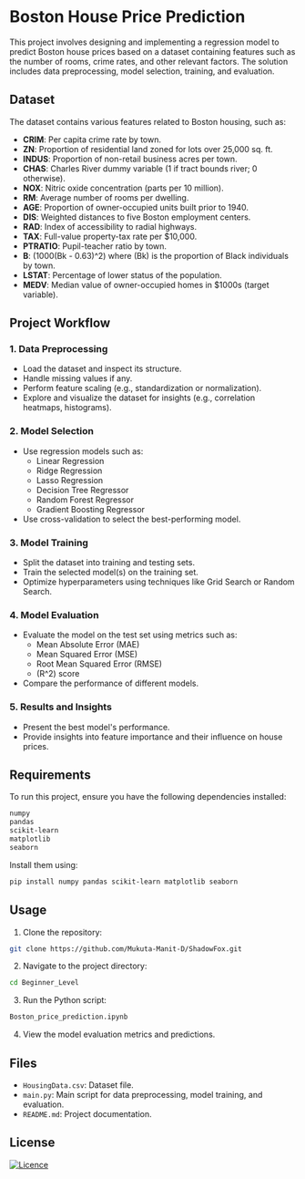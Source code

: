 # Boston House Price Prediction

This project involves designing and implementing a regression model to predict Boston house prices based on a dataset containing features such as the number of rooms, crime rates, and other relevant factors. The solution includes data preprocessing, model selection, training, and evaluation.

## Dataset

The dataset contains various features related to Boston housing, such as:
- **CRIM**: Per capita crime rate by town.
- **ZN**: Proportion of residential land zoned for lots over 25,000 sq. ft.
- **INDUS**: Proportion of non-retail business acres per town.
- **CHAS**: Charles River dummy variable (1 if tract bounds river; 0 otherwise).
- **NOX**: Nitric oxide concentration (parts per 10 million).
- **RM**: Average number of rooms per dwelling.
- **AGE**: Proportion of owner-occupied units built prior to 1940.
- **DIS**: Weighted distances to five Boston employment centers.
- **RAD**: Index of accessibility to radial highways.
- **TAX**: Full-value property-tax rate per $10,000.
- **PTRATIO**: Pupil-teacher ratio by town.
- **B**: \(1000(Bk - 0.63)^2\) where \(Bk\) is the proportion of Black individuals by town.
- **LSTAT**: Percentage of lower status of the population.
- **MEDV**: Median value of owner-occupied homes in $1000s (target variable).

## Project Workflow

### 1. Data Preprocessing
- Load the dataset and inspect its structure.
- Handle missing values if any.
- Perform feature scaling (e.g., standardization or normalization).
- Explore and visualize the dataset for insights (e.g., correlation heatmaps, histograms).

### 2. Model Selection
- Use regression models such as:
  - Linear Regression
  - Ridge Regression
  - Lasso Regression
  - Decision Tree Regressor
  - Random Forest Regressor
  - Gradient Boosting Regressor
- Use cross-validation to select the best-performing model.

### 3. Model Training
- Split the dataset into training and testing sets.
- Train the selected model(s) on the training set.
- Optimize hyperparameters using techniques like Grid Search or Random Search.

### 4. Model Evaluation
- Evaluate the model on the test set using metrics such as:
  - Mean Absolute Error (MAE)
  - Mean Squared Error (MSE)
  - Root Mean Squared Error (RMSE)
  - \(R^2\) score
- Compare the performance of different models.

### 5. Results and Insights
- Present the best model's performance.
- Provide insights into feature importance and their influence on house prices.

## Requirements

To run this project, ensure you have the following dependencies installed:

```bash
numpy
pandas
scikit-learn
matplotlib
seaborn
```

Install them using:

```bash
pip install numpy pandas scikit-learn matplotlib seaborn
```

## Usage

1. Clone the repository:

```bash
git clone https://github.com/Mukuta-Manit-D/ShadowFox.git
```

2. Navigate to the project directory:

```bash
cd Beginner_Level
```

3. Run the Python script:

```bash
Boston_price_prediction.ipynb
```

4. View the model evaluation metrics and predictions.

## Files

- `HousingData.csv`: Dataset file.
- `main.py`: Main script for data preprocessing, model training, and evaluation.
- `README.md`: Project documentation.

## License

[![Licence](https://img.shields.io/github/license/Ileriayo/markdown-badges?style=for-the-badge)](./LICENSE)
